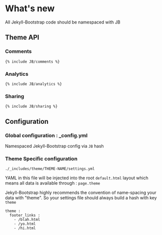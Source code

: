 # What's new

All Jekyll-Bootstrap code should be namespaced with JB

## Theme API


### Comments

    {% include JB/comments %}

### Analytics

    {% include JB/analytics %}
    
### Sharing
    
    {% include JB/sharing %}
    

## Configuration 
   
    
### Global configuration : \_config.yml
  
Namespaced Jekyll-Bootstrap config via `JB` hash

### Theme Specific configuration 

`./_includes/theme/THEME-NAME/settings.yml`

YAML in this file will be injected into the root `default.html` layout
which means all data is available through : `page.theme`

Jekyll-Bootstrap highly recommends the convention of name-spacing your data
with "theme". So your settings file should always build a hash with key `theme`

    theme :
      footer_links :
        - /blah.html
        - /yo.html
        - /hi.html













